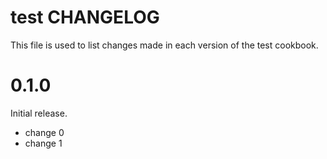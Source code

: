 # test CHANGELOG

This file is used to list changes made in each version of the test cookbook.

# 0.1.0

Initial release.

- change 0
- change 1

